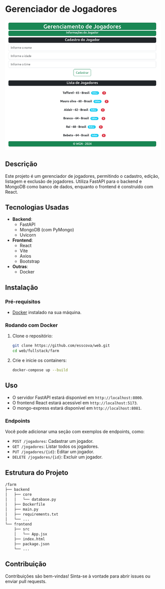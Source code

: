 # **Gerenciador de Jogadores**
<p align='center'>
    <img src='screenshot.png'>
</p>

## Descrição
Este projeto é um gerenciador de jogadores, permitindo o cadastro, edição, listagem e exclusão de jogadores. Utiliza FastAPI para o backend e MongoDB como banco de dados, enquanto o frontend é construído com React.

## Tecnologias Usadas
- **Backend**:
  - FastAPI
  - MongoDB (com PyMongo)
  - Uvicorn
- **Frontend**:
  - React
  - Vite
  - Axios
  - Bootstrap
- **Outras**:
  - Docker

## Instalação

### Pré-requisitos
- [Docker](https://www.docker.com/get-started) instalado na sua máquina.

### Rodando com Docker
1. Clone o repositório:
   ```bash
   git clone https://github.com/esscova/web.git
   cd web/fullstack/farm
   ```
2. Crie e inicie os containers:
   ```bash
   docker-compose up --build
   ```

## Uso
- O servidor FastAPI estará disponível em `http://localhost:8000`.
- O frontend React estará acessível em `http://localhost:5173`.
- O mongo-express estará disponível em `http://localhost:8081`.

### Endpoints
Você pode adicionar uma seção com exemplos de endpoints, como:
- `POST /jogadores`: Cadastrar um jogador.
- `GET /jogadores`: Listar todos os jogadores.
- `PUT /jogadores/{id}`: Editar um jogador.
- `DELETE /jogadores/{id}`: Excluir um jogador.

## Estrutura do Projeto
```
/farm
├── backend
│   ├── core
│   │   └── database.py
│   ├── Dockerfile
│   ├── main.py
│   ├── requirements.txt
│   └── ...
└── frontend
    ├── src
    │   └── App.jsx
    ├── index.html
    ├── package.json
    └── ...
```

## Contribuição
Contribuições são bem-vindas! Sinta-se à vontade para abrir issues ou enviar pull requests.

